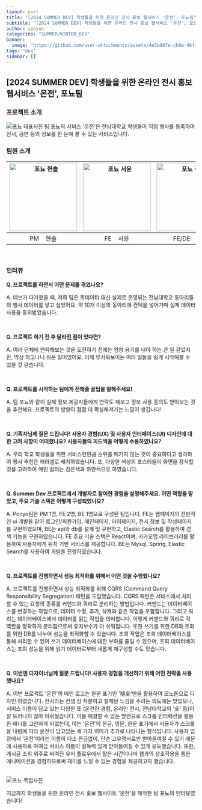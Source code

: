 ```yaml
---
layout: post
title: "[2024 SUMMER DEV] 학생들을 위한 온라인 전시 홍보 웹서비스 '온전', 포뇨팀"
subtitle: "[2024 SUMMER DEV] 학생들을 위한 온라인 전시 홍보 웹서비스 '온전', 포뇨팀"
author: seoyun
categories: "SUMMER/WINTER_DEV"
banner:
  image: "https://github.com/user-attachments/assets/4e5b087e-cb0e-46f4-a592-1a1077863f03"
tags: "dev"
sidebar: []
---
```


## [2024 SUMMER DEV] 학생들을 위한 온라인 전시 홍보 웹서비스 '온전', 포뇨팀

### 프로젝트 소개

<img src="https://github.com/user-attachments/assets/4e5b087e-cb0e-46f4-a592-1a1077863f03" alt="포뇨 대표사진" />
팀 포뇨의 서비스 '온전'은 전남대학교 학생들이 직접 행사를 등록하여 전시, 공연 등의 정보를 한 눈에 볼 수 있는 서비스입니다.

<br/>

### 팀원 소개

| <img src="https://github.com/user-attachments/assets/5187bc58-27ab-4394-a3c1-fdcda02d9a0b" alt="포뇨 현솔" width="180" /> | <img src="https://github.com/user-attachments/assets/4755b60e-944e-4349-a38d-6477aa266f51" alt="포뇨 서윤" width="180" /> | <img src="https://github.com/user-attachments/assets/60330652-7b1c-4d99-9a9b-0873602e63e4" alt="포뇨 규민" width="180" /> | <img src="https://github.com/user-attachments/assets/a7f941bc-030f-49c1-80ea-f5d2803e7fe9" alt="포뇨 석호" width="180" /> |
| :-----------------------------------------------------------------------------------------------------------------------: | :-----------------------------------------------------------------------------------------------------------------------: | :-----------------------------------------------------------------------------------------------------------------------: | :-----------------------------------------------------------------------------------------------------------------------: |
|                                                 PM &nbsp;&nbsp;&nbsp;현솔                                                 |                                                 FE &nbsp;&nbsp;&nbsp;서윤                                                 |                                               FE/DE &nbsp;&nbsp;&nbsp;규민                                                |                                                 BE &nbsp;&nbsp;&nbsp;석호                                                 |

<br/>

### 인터뷰

**Q. 프로젝트를 하면서 어떤 문제를 겪었나요?**

A.
데브가 다가왔을 때, 저희 팀은 목데이터 대신 실제로 운영되는 전남대학교 동아리들의 행사 데이터를 넣고 싶었어요. 약 10개 이상의 동아리에 컨택을 넣어가며 실제 데이터 사용을 동의받았습니다.

<br/>

**Q. 프로젝트 하기 전 후 달라진 점이 있다면?**

A. 여러 단체에 연락해보는 것을 도전하기 전에는 엄청 용기를 내야 하는 큰 일 같았지만, 막상 하고나니 쉬운 일이었어요. 이제 무서워보이는 여러 일들을 쉽게 시작해볼 수 있을 것 같습니다.

<br/>

**Q. 프로젝트를 시작하는 팀에게 전해줄 꿀팁을 말해주세요!**

A. 팀 포뇨와 같이 실제 정보 제공자들에게 연락도 해보고 정보 사용 동의도 받아보는 것을 추천해요. 프로젝트의 방향이 점점 더 확실해져가는 느낌이 생깁니다!

<br/>

**Q. 기획자님께 질문 드립니다! 사용자 경험(UX) 및 사용자 인터페이스(UI) 디자인에 대한 고려 사항이 어떠했나요? 사용자들의 피드백을 어떻게 수용하였나요?**

A. 우리 학교 학생들을 위한 서비스인만큼 순위를 매기지 않는 것이 중요하다고 생각하여 행사 추천은 캐러셀로 배치하였습니다. 또, 다양한 색상의 포스터들이 화면을 장식할 것을 고려하여 메인 컬러는 검은색과 하얀색으로 하였습니다.

<br/>

**Q. Summer Dev 프로젝트에서 개발자로 참여한 경험을 설명해주세요. 어떤 역할을 맡았고, 주요 기술 스택은 어떻게 구성되었나요?**

A. Ponyo팀은 PM 1명, FE 2명, BE 1명으로 구성된 팀입니다. FE는 웹페이지의 전반적인 ui 개발을 맡아 로그인/회원가입, 메인페이지, 마이페이지, 전시 정보 및 작성페이지를 구현하였으며, BE는 api와 db를 설계 및 구현하고, Elastic Search를 활용하여 검색 기능을 구현하였습니다.
FE 주요 기술 스택은 React이며, 카카오맵 라이브러리를 활용하여 사용자에게 위치 기반 서비스를 제공합니다. BE는 Mysql, Spring, Elastic Search를 사용하여 개발을 진행하였습니다.

<br/>

**Q. 프로젝트를 진행하면서 성능 최적화를 위해서 어떤 것을 수행했나요?**

A. 프로젝트를 진행하면서 성능 최적화를 위해 CQRS (Command Query Responsibility Segregation) 패턴을 도입했습니다. CQRS 패턴은 서비스에서 처리할 수 있는 요청의 종류를 커맨드와 쿼리로 분리하는 방법입니다. 커맨드는 데이터베이스를 변경하는 작업으로, 데이터 수정, 추가, 삭제와 같은 작업을 포함합니다. 그리고 쿼리는 데이터베이스에서 데이터를 읽는 작업을 의미합니다. 이렇게 커맨드와 쿼리로 각 역할을 명확하게 분리함으로써 유지보수가 더 쉬워집니다. 또한 쓰기를 위한 DB와 조회를 위한 DB를 나누어 성능을 최적화할 수 있습니다. 조회 작업은 조회 데이터베이스를 통해 처리할 수 있어 쓰기 데이터베이스에 대한 부하를 줄일 수 있으며, 조회 데이터베이스는 조회 성능을 위해 읽기 데이터로부터 새롭게 재구성할 수도 있습니다.

<br/>

**Q. 이번엔 디자이너님께 질문 드립니다! 사용자 경험을 개선하기 위해 어떤 전략을 사용했나요?**

A. 이번 프로젝트 '온전'의 메인 로고는 한문 표기인 '穩全'만을 활용하여 모노톤으로 디자인 하였습니다. 전시라는 컨셉 상 차분하고 절제된 느낌을 주려는 의도에는 맞았으나, 서비스 이름이 담고 있는 다양한 뜻 (온전한 경험, 온라인 전시, 전남대학교의 '全' 등)이 잘 드러나지 않아 아쉬웠습니다. 이를 해결할 수 있는 방안으로 스크롤 인터렉션을 활용한 배너를 고안하게 되었는데, 이는 '온전'의 한글, 영문, 한문 표기에서 사용자가 스크롤을 내림에 따라 온전이 담고있는 세 가지 의미가 추가로 나타나는 형식입니다. 사용자 입장에서 '온전'이라는 이름이 다소 뜬금없이, 단순 고유명사로만 받아들여질 수 있기 때문에 사용자로 하여금 서비스 이름이 설득력 있게 받아들여질 수 있게 유도했습니다. 또한, 게시글 조회 위주로 짜여진 유저 플로우에서 짧은 시간이나마 웹과의 상호작용을 통한 애니메이션을 경험하므로써 재미를 느낄 수 있는 경험을 제공하고자 했습니다.

<br/>

<img src="https://github.com/user-attachments/assets/8d23e288-c0e6-46a0-9934-f25b0f351f24" alt="포뇨 목업사진" />

<br/>

지금까지 학생들을 위한 온라인 전시 홍보 웹사이트 '온전'을 제작한 팀 포뇨의 인터뷰였습니다!

<br/>
